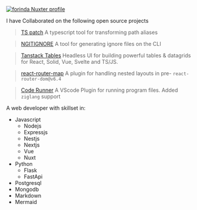 <!--
### Hi there 👋


**forinda/forinda** is a ✨ _special_ ✨ repository because its `README.md` (this file) appears on your GitHub profile.

Here are some ideas to get you started:

- 🔭 I’m currently working on [agriboost.co.ke](https://agriboost.co.ke)
- 🌱 I’m currently learning ...[Vuejs](https://vuejs.org/)
- 👯 I’m looking to collaborate on ...`{tanstack table, vscode runner, react-router-map}`
- 🤔 I’m looking for help with ...
- 💬 Ask me about ...`[Reactjs, Javascript, Mongodb, ExpressJs, Nestjs, NextJs, Pinia, Redux]`
- 📫 How to reach me: ...[forinda@agriboost.co.ke]
- 😄 Pronouns: He/Him
- ⚡ Fun fact: We learn by building what we don't know

![G](https://wakatime.com/share/@forinda/6f62ca39-72b6-4358-bdb5-8cad33e7c2a9.png)
-->
[![forinda Nuxter profile](https://nuxters.nuxt.com/card/forinda/og.png)](https://nuxters.nuxt.com/forinda)
<!--# Hello there 👋 I'm `FELIX ORINDA` -->

I have Collaborated on the following open source projects
>  [TS patch](https://github.com/nonara/ts-patch)
> A typescript tool for transforming path aliases

> [NGITIGNORE](https://github.com/forinda/ngitignore)
> A tool for generating ignore files on the CLI

> [Tanstack Tables](https://github.com/TanStack/table)
> Headless UI for building powerful tables & datagrids for React, Solid, Vue, Svelte and TS/JS.

> [react-router-map](https://github.com/forinda/react-router-map)
> A plugin for handling nested layouts in pre- `react-router-dom@v6.4`

> [Code Runner](https://github.com/forinda/vscode-code-runner)
> A VScode Plugin for running program files. Added `ziglang` support

A web developer with skillset in:
- Javascript
  - Nodejs
  - Expressjs
  - Nestjs
  - Nextjs
  - Vue
  - Nuxt
- Python
  - Flask
  - FastApi
- Postgresql
- Mongodb
- Markdown
- Mermaid
